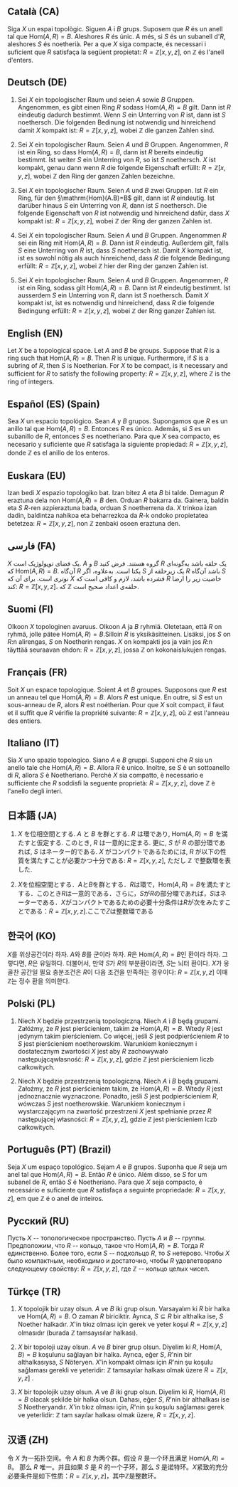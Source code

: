 ## Català (CA)

Siga $X$ un espai topològic. Siguen $A$ i $B$ grups. Suposem que $R$ és un anell tal que $\mathrm{Hom}(A,R)=B$. Aleshores $R$ és únic. A més, si $S$ és un subanell d'$R$, aleshores $S$ és noetherià. Per a que $X$ siga compacte, és necessari i suficient que $R$ satisfaça la següent propietat: $R=\mathbb{Z}[x,y,z]$, on $\mathbb{Z}$ és l'anell d'enters.


## Deutsch (DE)

1. Sei $X$ ein topologischer Raum und seien $A$ sowie $B$ Gruppen. Angenommen, es gibt einen Ring $R$ sodass $\mathrm{Hom}(A,R) = B$ gilt. Dann ist $R$ eindeutig dadurch bestimmt. Wenn $S$ ein Unterring von $R$ ist, dann ist $S$ noethersch. Die folgenden Bedinung ist notwendig und hinreichend damit $X$ kompakt ist: $R = \mathbb{Z}[x,y,z]$, wobei $\mathbb{Z}$ die ganzen Zahlen sind.

1. Sei $X$ ein topologischer Raum. Seien $A$ und $B$ Gruppen. Angenommen, $R$ ist ein Ring, so dass $\mathrm{Hom}(A,R)=B$, dann ist $R$ bereits eindeutig bestimmt. Ist weiter $S$ ein Unterring von $R$, so ist $S$ noethersch. $X$ ist kompakt, genau dann wenn $R$ die folgende Eigenschaft erfüllt: $R=\mathbb{Z}[x,y,z]$, wobei $\mathbb{Z}$ den Ring der ganzen Zahlen bezeichne.

1. Sei $X$ ein topologischer Raum. Seien $A$ und $B$ zwei Gruppen. Ist $R$ ein Ring, für den §\mathrm{Hom}(A.B)=B$ gilt, dann ist $R$ eindeutig. Ist darüber hinaus $S$ ein Unterring von $R$, dann ist $S$ noethersch. Die folgende Eigenschaft von $R$ ist notwendig und hinreichend dafür, dass $X$ kompakt ist: $R=\mathbb{Z}[x,y,z]$, wobei $\mathbb{Z}$ der Ring der ganzen Zahlen ist.

1. Sei $X$ ein topologischer Raum. Seien $A$ und $B$ Gruppen. Angenommen $R$ sei ein Ring mit $\mathrm{Hom}(A,R)=B$. Dann ist $R$ eindeutig. Außerdem gilt, falls $S$ eine Unterring von $R$ ist, dass $S$ noethersch ist. Damit $X$ kompakt ist, ist es sowohl nötig als auch hinreichend, dass $R$ die folgende Bedingung erfüllt: $R=\mathbb{Z}[x,y,z]$, wobei $\mathbb{Z}$ hier der Ring der ganzen Zahlen ist.

1. Sei $X$ ein topologischer Raum. Seien $A$ und $B$ Gruppen. Angenommen, $R$ ist ein Ring, sodass gilt $\mathrm{Hom}(A,R)=B$. Dann ist $R$ eindeutig bestimmt. Ist ausserdem $S$ ein Unterring von $R$, dann ist $S$ noethersch. Damit $X$ kompakt ist, ist es notwendig und hinreichend, dass $R$ die folgende Bedingung erfüllt: $R=\mathbb{Z}[x,y,z]$, wobei $\mathbb{Z}$ der Ring ganzer Zahlen ist.


## English (EN)

Let $X$ be a topological space. Let $A$ and $B$ be groups. Suppose that $R$ is a ring such that $\mathrm{Hom}(A,R)=B$. Then $R$ is unique. Furthermore, if $S$ is a subring of $R$, then $S$ is Noetherian. For $X$ to be compact, is it necessary and sufficient for $R$ to satisfy the following property: $R=\mathbb{Z}[x,y,z]$, where $\mathbb{Z}$ is the ring of integers.


## Español (ES) (Spain)

Sea $X$ un espacio topológico. Sean $A$ y $B$ grupos. Supongamos que $R$ es un anillo tal que $\mathrm{Hom}(A,R)=B$. Entonces $R$ es único. Además, si $S$ es un subanillo de $R$, entonces $S$ es noetheriano. Para que $X$ sea compacto, es necesario y suficiente que $R$ satisfaga la siguiente propiedad: $R=\mathbb{Z}[x,y,z]$, donde $\mathbb{Z}$ es el anillo de los enteros.


## Euskara (EU)

Izan bedi $X$ espazio topologiko bat. Izan bitez $A$ eta $B$ bi talde. Demagun $R$ eraztuna dela non $\mathrm{Hom}(A,R)=B$ den. Orduan $R$ bakarra da. Gainera, baldin eta $S$ $R$-ren azpieraztuna bada, orduan $S$ noetherrena da. $X$ trinkoa izan dadin, baldintza nahikoa eta beharrezkoa da $R$-k ondoko propietatea betetzea: $R=\mathbb{Z}[x,y,z]$, non $\mathbb{Z}$ zenbaki osoen eraztuna den.


## فارسی (FA)


$X$ یک فضای توپولوژیک است. $A$ و $B$ گروه هستند. فرض کنید $R$ یک حلقه باشد به‌گونه‌ای که $\mathrm{Hom}(A,R)=B$. آن‌گاه $R$ یکتا است. به‌علاوه، اگر $S$ یک زیرحلقه از $R$ باشد آن‌گاه $S$ نوتری است. برای آن که $X$ فشرده باشد، لازم و کافی است که $R$ خاصیت زیر را ارضا کند:
$R=\mathbb{Z}[x,y,z]$، که $\mathbb{Z}$ حلقه‌ی اعداد صحیح است.


## Suomi (FI)

Olkoon $X$ topologinen avaruus. Olkoon $A$ ja $B$ ryhmiä. Oletetaan, että $R$ on ryhmä, jolle pätee $\mathrm{Hom}(A,R)=B$.Silloin $R$ is yksikäsitteinen. Lisäksi, jos $S$ on $R$:n alirengas, $S$ on Noetherin rengas. $X$ on kompakti jos ja vain jos $R$:n täyttää seuraavan ehdon: $R=\mathbb{Z}[x,y,z]$, jossa $\mathbb{Z}$ on kokonaislukujen rengas.


## Français (FR)

Soit $X$ un espace topologique. Soient $A$ et $B$ groupes. Supposons que $R$ est un anneau tel que $\mathrm{Hom}(A,R)=B$. Alors $R$ est unique. En outre, si $S$ est un sous-anneau de $R$, alors $R$ est noétherian. Pour que $X$ soit compact, il faut et il suffit que $R$ vérifie la propriété suivante: $R=\mathbb{Z}[x,y,z]$, où $\mathbb{Z}$ est l'anneau des entiers.


## Italiano (IT)

Sia $X$ uno spazio topologico. Siano $A$ e $B$ gruppi. Supponi che $R$ sia un anello tale che $\mathrm{Hom}(A,R)=B$. Allora $R$ è unico. Inoltre, se $S$ è un sottoanello di $R$, allora $S$ è Noetheriano. Perché $X$ sia compatto, è necessario e sufficiente che $R$ soddisfi la seguente proprietà: $R=\mathbb{Z}[x,y,z]$, dove $\mathbb{Z}$ è l'anello degli interi.


## 日本語 (JA)

1. $X$ を位相空間とする. $A$ と $B$ を群とする. $R$ は環であり, $\mathrm{Hom}(A,R)=B$ を満たすと仮定する. このとき, $R$ は一意的に定まる. 更に, $S$ が $R$ の部分環であれば, $S$ はネーター的である. $X$ がコンパクトであるためには, $R$ が以下の性質を満たすことが必要かつ十分である: $R=\mathbb{Z}[x,y,z]$, ただし $\mathbb{Z}$ で整数環を表した.

1. $X$を位相空間とする．$A$と$B$を群とする．$R$は環で，$\mathrm{Hom}(A,R)=B$を満たすとする．このとき$R$は一意的である．さらに，$S$が$R$の部分環であれば，$S$はネーターである．$X$がコンパクトであるための必要十分条件は$R$が次をみたすことである：$R=\mathbb{Z}[x,y,z].$ここで$Z$は整数環である


## 한국어 (KO)

$X$를 위상공간이라 하자. $A$와 $B$를 군이라 하자. $R$은 $\mathrm{Hom}(A,R)=B$인 환이라 하자. 그렇다면, $R$은 유일하다. 더불어서, 만약 $S$가 $R$의 부분환이라면, $S$는 뇌터 환이다. $X$가 옹골찬 공간일 필요 충분조건은 $R$이 다음 조건을 만족하는 경우이다: $R=\mathbb{Z}[x,y,z]$ 이때 $\mathbb{Z}$는 정수 환을 의미한다.


## Polski (PL)

1. Niech $X$ będzie przestrzenią topologiczną. Niech $A$ i $B$ będą grupami. Załóżmy, że $R$ jest pierścieniem, takim że $\mathrm{Hom}(A,R)=B$. Wtedy $R$ jest jedynym takim pierścieniem. Co więcej, jeśli $S$ jest podpierścieniem $R$ to $S$ jest pierścieniem noetherowskim. Warunkiem koniecznym i dostatecznym zwartości $X$ jest aby $R$ zachowywało następującąwłasność: $R=\mathbb{Z}[x,y,z]$, gdzie $\mathbb{Z}$ jest pierścieniem liczb całkowitych.

1. Niech $X$ będzie przestrzenią topologiczną. Niech $A$ i $B$ będą grupami. Założmy, że $R$ jest pierścieniem takim, że $\mathrm{Hom}(A,R)=B$. Wtedy $R$ jest jednoznacznie wyznaczone. Ponadto, jeśli $S$ jest podpierścieniem $R$, wówczas $S$ jest noetherowskie. Warunkiem koniecznym i wystarczającym na zwartość przestrzeni $X$ jest spełnianie przez $R$ następującej własności: $R=\mathbb{Z}[x,y,z]$, gdzie $\mathbb{Z}$ jest pierścieniem lczb całkowitych.


## Português (PT) (Brazil)

Seja $X$ um espaço topológico. Sejam $A$ e $B$ grupos. Suponha que $R$ seja um anel tal que $\mathrm{Hom}(A,R)=B$. Então $R$ é único. Além disso, se $S$ for um subanel de $R$, então $S$ é Noetheriano. Para que $X$ seja compacto, é necessário e suficiente que $R$ satisfaça a seguinte propriedade: $R=\mathbb{Z}[x,y,z]$, em que $\mathbb{Z}$ é o anel de inteiros.


## Pусский (RU)

Пусть $X$ -- топологическое пространство. Пусть $A$ и $B$ -- группы. Предположим, что $R$ -- кольцо, такое что $\mathrm{Hom}(A,R)=B$. Тогда $R$ единственно. Более того, если $S$ -- подкольцо $R$, то $S$ нетерово. Чтобы $X$ было компактным, необходимо и достаточно, чтобы $R$ удовлетворяло следующему свойству: $R=\mathbb{Z}[x,y,z]$, где $\mathbb{Z}$ -- кольцо целых чисел.


## Türkçe (TR)

1. $X$ topolojik bir uzay olsun. $A$ ve $B$ iki grup olsun. Varsayalım ki $R$ bir halka ve $\mathrm{Hom}(A,R) = B$. O zaman $R$ biriciktir. Ayrıca, $S \subseteq R$ bir althalka ise, $S$ Noether halkadır. $X$'in tıkız olması için gerek ve yeter koşul $R = \mathbb{Z}[x,y,z]$ olmasıdır (burada $\mathbb{Z}$ tamsayısılar halkası).

1. $X$ bir topoloji uzay olsun. $A$ ve $B$ birer grup olsun. Diyelim ki $R$, $\mathrm{Hom}(A,B)=B$ koşulunu sağlayan bir halka. Ayrıca, eğer $S$, $R$'nin bir althalkasıysa, $S$ Nöteryen. $X$'in kompakt olması için $R$'nin şu koşulu sağlaması gerekli ve yeteridir: $\mathbb{Z}$ tamsayılar halkası olmak üzere $R=\mathbb{Z}[x,y,z]$ .

1. $X$ bir topolojik uzay olsun. $A$ ve $B$ iki grup olsun. Diyelim ki $R$, $\mathrm{Hom}(A,R)=B$ olacak şekilde bir halka olsun. Dahası, eğer $S$, $R$'nin bir althalkası ise $S$ Noetheryandır. $X$'in tıkız olması için, $R$'nin şu koşulu sağlaması gerek ve yeterlidir: $\mathbb{Z}$ tam sayılar halkası olmak üzere, $R=\mathbb{Z}[x,y,z]$.


## 汉语 (ZH)

令 $X$ 为一拓扑空间。令 $A$ 和 $B$ 为两个群。假设 $R$ 是一个环且满足 $\mathrm{Hom}(A,R)=B$。 那么 $R$ 唯一。并且如果 $S$ 是 $R$ 的一个子环，那么 $S$ 是诺特环。$X$紧致的充分必要条件是如下性质：$R=\mathbb{Z}[x,y,z]$，其中$\mathbb{Z}$是整数环。
